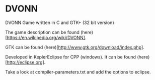 # DVONN
DVONN Game written in C and GTK+ (32 bit version)

The game description can be found (here)[https://en.wikipedia.org/wiki/DVONN].

GTK can be found (here)[http://www.gtk.org/download/index.php].

Developed in KeplerEclipse for CPP (windows). It can be found (here)[http://eclipse.org].

Take a look at compiler-parameters.txt and add the options to eclipse.
